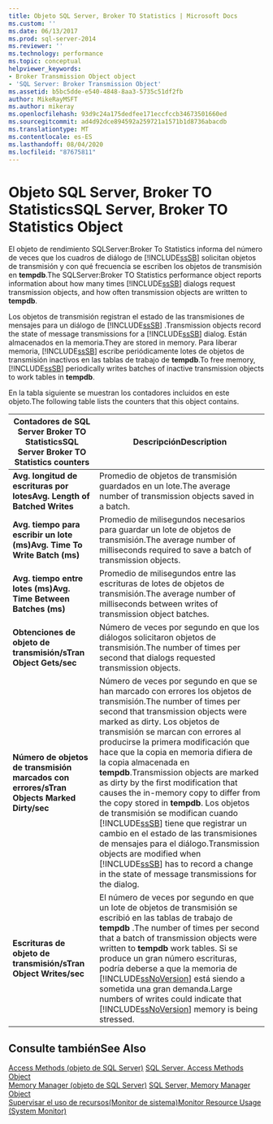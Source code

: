 ```yaml
---
title: Objeto SQL Server, Broker TO Statistics | Microsoft Docs
ms.custom: ''
ms.date: 06/13/2017
ms.prod: sql-server-2014
ms.reviewer: ''
ms.technology: performance
ms.topic: conceptual
helpviewer_keywords:
- Broker Transmission Object object
- 'SQL Server: Broker Transmission Object'
ms.assetid: b5bc5dde-e540-4848-8aa3-5735c51df2fb
author: MikeRayMSFT
ms.author: mikeray
ms.openlocfilehash: 93d9c24a175dedfee171eccfccb34673501660ed
ms.sourcegitcommit: ad4d92dce894592a259721a1571b1d8736abacdb
ms.translationtype: MT
ms.contentlocale: es-ES
ms.lasthandoff: 08/04/2020
ms.locfileid: "87675811"
---
```

# <a name="sql-server-broker-to-statistics-object"></a><span data-ttu-id="84dfc-102">Objeto SQL Server, Broker TO Statistics</span><span class="sxs-lookup"><span data-stu-id="84dfc-102">SQL Server, Broker TO Statistics Object</span></span>
  <span data-ttu-id="84dfc-103">El objeto de rendimiento SQLServer:Broker To Statistics informa del número de veces que los cuadros de diálogo de [!INCLUDE[ssSB](../../includes/sssb-md.md)] solicitan objetos de transmisión y con qué frecuencia se escriben los objetos de transmisión en **tempdb**.</span><span class="sxs-lookup"><span data-stu-id="84dfc-103">The SQLServer:Broker TO Statistics performance object reports information about how many times [!INCLUDE[ssSB](../../includes/sssb-md.md)] dialogs request transmission objects, and how often transmission objects are written to **tempdb**.</span></span>  
  
 <span data-ttu-id="84dfc-104">Los objetos de transmisión registran el estado de las transmisiones de mensajes para un diálogo de [!INCLUDE[ssSB](../../includes/sssb-md.md)] .</span><span class="sxs-lookup"><span data-stu-id="84dfc-104">Transmission objects record the state of message transmissions for a [!INCLUDE[ssSB](../../includes/sssb-md.md)] dialog.</span></span> <span data-ttu-id="84dfc-105">Están almacenados en la memoria.</span><span class="sxs-lookup"><span data-stu-id="84dfc-105">They are stored in memory.</span></span> <span data-ttu-id="84dfc-106">Para liberar memoria, [!INCLUDE[ssSB](../../includes/sssb-md.md)] escribe periódicamente lotes de objetos de transmisión inactivos en las tablas de trabajo de **tempdb**.</span><span class="sxs-lookup"><span data-stu-id="84dfc-106">To free memory, [!INCLUDE[ssSB](../../includes/sssb-md.md)] periodically writes batches of inactive transmission objects to work tables in **tempdb**.</span></span>  
  
 <span data-ttu-id="84dfc-107">En la tabla siguiente se muestran los contadores incluidos en este objeto.</span><span class="sxs-lookup"><span data-stu-id="84dfc-107">The following table lists the counters that this object contains.</span></span>  
  
|<span data-ttu-id="84dfc-108">Contadores de SQL Server Broker TO Statistics</span><span class="sxs-lookup"><span data-stu-id="84dfc-108">SQL Server Broker TO Statistics counters</span></span>|<span data-ttu-id="84dfc-109">Descripción</span><span class="sxs-lookup"><span data-stu-id="84dfc-109">Description</span></span>|  
|----------------------------------------------|-----------------|  
|<span data-ttu-id="84dfc-110">**Avg. longitud de escrituras por lotes**</span><span class="sxs-lookup"><span data-stu-id="84dfc-110">**Avg. Length of Batched Writes**</span></span>|<span data-ttu-id="84dfc-111">Promedio de objetos de transmisión guardados en un lote.</span><span class="sxs-lookup"><span data-stu-id="84dfc-111">The average number of transmission objects saved in a batch.</span></span>|  
|<span data-ttu-id="84dfc-112">**Avg. tiempo para escribir un lote (ms)**</span><span class="sxs-lookup"><span data-stu-id="84dfc-112">**Avg. Time To Write Batch (ms)**</span></span>|<span data-ttu-id="84dfc-113">Promedio de milisegundos necesarios para guardar un lote de objetos de transmisión.</span><span class="sxs-lookup"><span data-stu-id="84dfc-113">The average number of milliseconds required to save a batch of transmission objects.</span></span>|  
|<span data-ttu-id="84dfc-114">**Avg. tiempo entre lotes (ms)**</span><span class="sxs-lookup"><span data-stu-id="84dfc-114">**Avg. Time Between Batches (ms)**</span></span>|<span data-ttu-id="84dfc-115">Promedio de milisegundos entre las escrituras de lotes de objetos de transmisión.</span><span class="sxs-lookup"><span data-stu-id="84dfc-115">The average number of milliseconds between writes of transmission object batches.</span></span>|  
|<span data-ttu-id="84dfc-116">**Obtenciones de objeto de transmisión/s**</span><span class="sxs-lookup"><span data-stu-id="84dfc-116">**Tran Object Gets/sec**</span></span>|<span data-ttu-id="84dfc-117">Número de veces por segundo en que los diálogos solicitaron objetos de transmisión.</span><span class="sxs-lookup"><span data-stu-id="84dfc-117">The number of times per second that dialogs requested transmission objects.</span></span>|  
|<span data-ttu-id="84dfc-118">**Número de objetos de transmisión marcados con errores/s**</span><span class="sxs-lookup"><span data-stu-id="84dfc-118">**Tran Objects Marked Dirty/sec**</span></span>|<span data-ttu-id="84dfc-119">Número de veces por segundo en que se han marcado con errores los objetos de transmisión.</span><span class="sxs-lookup"><span data-stu-id="84dfc-119">The number of times per second that transmission objects were marked as dirty.</span></span> <span data-ttu-id="84dfc-120">Los objetos de transmisión se marcan con errores al producirse la primera modificación que hace que la copia en memoria difiera de la copia almacenada en **tempdb**.</span><span class="sxs-lookup"><span data-stu-id="84dfc-120">Transmission objects are marked as dirty by the first modification that causes the in-memory copy to differ from the copy stored in **tempdb**.</span></span> <span data-ttu-id="84dfc-121">Los objetos de transmisión se modifican cuando [!INCLUDE[ssSB](../../includes/sssb-md.md)] tiene que registrar un cambio en el estado de las transmisiones de mensajes para el diálogo.</span><span class="sxs-lookup"><span data-stu-id="84dfc-121">Transmission objects are modified when [!INCLUDE[ssSB](../../includes/sssb-md.md)] has to record a change in the state of message transmissions for the dialog.</span></span>|  
|<span data-ttu-id="84dfc-122">**Escrituras de objeto de transmisión/s**</span><span class="sxs-lookup"><span data-stu-id="84dfc-122">**Tran Object Writes/sec**</span></span>|<span data-ttu-id="84dfc-123">El número de veces por segundo en que un lote de objetos de transmisión se escribió en las tablas de trabajo de **tempdb** .</span><span class="sxs-lookup"><span data-stu-id="84dfc-123">The number of times per second that a batch of transmission objects were written to **tempdb** work tables.</span></span> <span data-ttu-id="84dfc-124">Si se produce un gran número escrituras, podría deberse a que la memoria de [!INCLUDE[ssNoVersion](../../includes/ssnoversion-md.md)] está siendo a sometida una gran demanda.</span><span class="sxs-lookup"><span data-stu-id="84dfc-124">Large numbers of writes could indicate that [!INCLUDE[ssNoVersion](../../includes/ssnoversion-md.md)] memory is being stressed.</span></span>|  
  
## <a name="see-also"></a><span data-ttu-id="84dfc-125">Consulte también</span><span class="sxs-lookup"><span data-stu-id="84dfc-125">See Also</span></span>  
 <span data-ttu-id="84dfc-126">[Access Methods (objeto de SQL Server)](sql-server-access-methods-object.md) </span><span class="sxs-lookup"><span data-stu-id="84dfc-126">[SQL Server, Access Methods Object](sql-server-access-methods-object.md) </span></span>  
 <span data-ttu-id="84dfc-127">[Memory Manager (objeto de SQL Server)](sql-server-memory-manager-object.md) </span><span class="sxs-lookup"><span data-stu-id="84dfc-127">[SQL Server, Memory Manager Object](sql-server-memory-manager-object.md) </span></span>  
 [<span data-ttu-id="84dfc-128">Supervisar el uso de recursos&#40;Monitor de sistema&#41;</span><span class="sxs-lookup"><span data-stu-id="84dfc-128">Monitor Resource Usage &#40;System Monitor&#41;</span></span>](monitor-resource-usage-system-monitor.md)  
  
  
